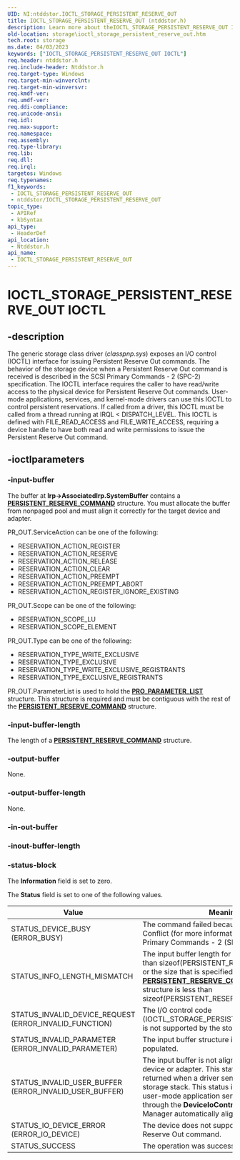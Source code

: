 ```yaml
---
UID: NI:ntddstor.IOCTL_STORAGE_PERSISTENT_RESERVE_OUT
title: IOCTL_STORAGE_PERSISTENT_RESERVE_OUT (ntddstor.h)
description: Learn more about theIOCTL_STORAGE_PERSISTENT_RESERVE_OUT I/O control code.
old-location: storage\ioctl_storage_persistent_reserve_out.htm
tech.root: storage
ms.date: 04/03/2023
keywords: ["IOCTL_STORAGE_PERSISTENT_RESERVE_OUT IOCTL"]
req.header: ntddstor.h
req.include-header: Ntddstor.h
req.target-type: Windows
req.target-min-winverclnt: 
req.target-min-winversvr: 
req.kmdf-ver: 
req.umdf-ver: 
req.ddi-compliance: 
req.unicode-ansi: 
req.idl: 
req.max-support: 
req.namespace: 
req.assembly: 
req.type-library: 
req.lib: 
req.dll: 
req.irql: 
targetos: Windows
req.typenames: 
f1_keywords:
 - IOCTL_STORAGE_PERSISTENT_RESERVE_OUT
 - ntddstor/IOCTL_STORAGE_PERSISTENT_RESERVE_OUT
topic_type:
 - APIRef
 - kbSyntax
api_type:
 - HeaderDef
api_location:
 - Ntddstor.h
api_name:
 - IOCTL_STORAGE_PERSISTENT_RESERVE_OUT
---
```


# IOCTL_STORAGE_PERSISTENT_RESERVE_OUT IOCTL

## -description

The generic storage class driver (*classpnp.sys*) exposes an I/O control (IOCTL) interface for issuing Persistent Reserve Out commands. The behavior of the storage device when a Persistent Reserve Out command is received is described in the SCSI Primary Commands - 2 (SPC-2) specification. The IOCTL interface requires the caller to have read/write access to the physical device for Persistent Reserve Out commands. User-mode applications, services, and kernel-mode drivers can use this IOCTL to control persistent reservations. If called from a driver, this IOCTL must be called from a thread running at IRQL < DISPATCH_LEVEL. This IOCTL is defined with FILE_READ_ACCESS and FILE_WRITE_ACCESS, requiring a device handle to have both read and write permissions to issue the Persistent Reserve Out command.

## -ioctlparameters

### -input-buffer

The buffer at **Irp->AssociatedIrp.SystemBuffer** contains a [**PERSISTENT_RESERVE_COMMAND**](ns-ntddstor-_persistent_reserve_command.md) structure. You must allocate the buffer from nonpaged pool and must align it correctly for the  target device and adapter.

PR_OUT.ServiceAction can be one of the following:

* RESERVATION_ACTION_REGISTER
* RESERVATION_ACTION_RESERVE
* RESERVATION_ACTION_RELEASE
* RESERVATION_ACTION_CLEAR
* RESERVATION_ACTION_PREEMPT
* RESERVATION_ACTION_PREEMPT_ABORT
* RESERVATION_ACTION_REGISTER_IGNORE_EXISTING

PR_OUT.Scope can be one of the following:

* RESERVATION_SCOPE_LU
* RESERVATION_SCOPE_ELEMENT

PR_OUT.Type can be one of the following:

* RESERVATION_TYPE_WRITE_EXCLUSIVE
* RESERVATION_TYPE_EXCLUSIVE
* RESERVATION_TYPE_WRITE_EXCLUSIVE_REGISTRANTS
* RESERVATION_TYPE_EXCLUSIVE_REGISTRANTS

PR_OUT.ParameterList is used to hold the [**PRO_PARAMETER_LIST**](../storport/ns-storport-pro_parameter_list.md) structure. This structure is required and must be contiguous with the rest of the [**PERSISTENT_RESERVE_COMMAND**](ns-ntddstor-_persistent_reserve_command.md) structure.

### -input-buffer-length

The length of a [**PERSISTENT_RESERVE_COMMAND**](ns-ntddstor-_persistent_reserve_command.md) structure.

### -output-buffer

None.

### -output-buffer-length

None.

### -in-out-buffer

### -inout-buffer-length

### -status-block

The **Information** field is set to zero.

The **Status** field is set to one of the following values.

| Value | Meaning |
| ----- | ------- |
| STATUS_DEVICE_BUSY (ERROR_BUSY) | The command failed because of a Reservation Conflict (for more information, see the SCSI Primary Commands - 2 (SPC-2) specification). |
| STATUS_INFO_LENGTH_MISMATCH | The input buffer length for the IOCTL is less than sizeof(PERSISTENT_RESERVE_COMMAND) or the size that is specified in the [**PERSISTENT_RESERVE_COMMAND**](ns-ntddstor-_persistent_reserve_command.md) data structure is less than sizeof(PERSISTENT_RESERVE_COMMAND). |
| STATUS_INVALID_DEVICE_REQUEST (ERROR_INVALID_FUNCTION) | The I/O control code (IOCTL_STORAGE_PERSISTENT_RESERVE_OUT) is not supported by the storage drivers. |
| STATUS_INVALID_PARAMETER (ERROR_INVALID_PARAMETER) | The input buffer structure is incorrectly sized or populated. |
| STATUS_INVALID_USER_BUFFER (ERROR_INVALID_USER_BUFFER) | The input buffer is not aligned correctly for the device or adapter.  This status can only be returned when a driver sends an IOCTL to the storage stack. This status isn't returned when a user-mode application sends the IOCTL through the **DeviceIoControl** API as the I/O Manager automatically aligns the buffers. |
| STATUS_IO_DEVICE_ERROR (ERROR_IO_DEVICE) | The device does not support the Persistent Reserve Out command. |
| STATUS_SUCCESS | The operation was successful. |
